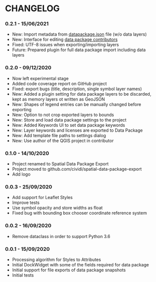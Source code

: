 # CHANGELOG

### 0.2.1 - 15/06/2021

* New: Import metadata from [datapackage.json](https://github.com/cividi/spatial-data-package) file (w/o data layers)
* New: Interface for editing [data package contributors](https://specs.frictionlessdata.io/data-package/#contributors)
* Fixed: UTF-8 issues when exporting/importing layers
* Future: Prepared plugin for full data package import including data layers

### 0.2.0 - 09/12/2020

* Now left experimental stage
* Added code coverage report on GitHub project
* Fixed: export bugs (title, description, single symbol layer names)
* New: Added a plugin setting for data package layers to be discarded, kept as memory layers ot written as GeoJSON
* New: Shapes of legend entries can be manually changed before exporting
* New: Option to not crop exported layers to bounds
* New: Store and load data package settings to the project
* New: Added Keywords UI to set data package keywords
* New: Layer keywords and licenses are exported to Data Package
* New: Add template file paths to settings dialog
* New: Use author of the QGIS project in contributor

### 0.1.0 - 14/10/2020

* Project renamed to Spatial Data Package Export
* Project moved to github.com/cividi/spatial-data-package-export
* Add logo

### 0.0.3 - 25/09/2020

* Add support for Leaflet Styles
* Improve tests
* Use symbol opacity and store widths as float
* Fixed bug with bounding box chooser coordinate reference system

### 0.0.2 - 16/09/2020

* Remove dataclass in order to support Python 3.6

### 0.0.1 - 15/09/2020

* Processing algorithm for Styles to Attributes
* Initial DockWidget with some of the fields required for data package
* Initial support for file exports of data package snapshots
* Initial tests

###
